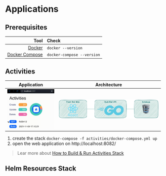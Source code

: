 # Applications

## Prerequisites

|                                               Tool | Check                      |
| -------------------------------------------------: | :------------------------- |
|                  [Docker](https://www.docker.com/) | `docker --version`         |
| [Docker Compose](https://docs.docker.com/compose/) | `docker-compose --version` |

## Activities

|                 Application                  |                Architecture                |
| :------------------------------------------: | :----------------------------------------: |
| <img src="activities/.data/activities.gif" width="300" /> | <img src=".data/architecture.png" width="800" /> |

1. create the stack `docker-compose -f activities/docker-compose.yml up`
2. open the web application on http://localhost:8082/

> Lear more about [How to Build & Run Activities Stack](activities/README.md)

## Helm Resources Stack
